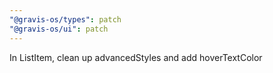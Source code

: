 ```yaml
---
"@gravis-os/types": patch
"@gravis-os/ui": patch
---
```


In ListItem, clean up advancedStyles and add hoverTextColor
